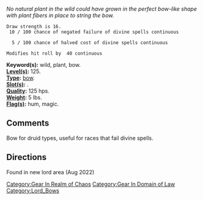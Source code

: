 *No natural plant in the wild could have grown in the perfect bow-like
shape with plant fibers in place to string the bow.*

`Draw strength is 16.`  
` 10 / 100 chance of negated failure of divine spells continuous                      `  
`  5 / 100 chance of halved cost of divine spells continuous                          `  
`Modifies hit roll by  40 continuous`

**Keyword(s):** wild, plant, bow.  
**[Level(s)](Object_Level "wikilink"):** 125.  
**[Type](:Category:_Object_Types "wikilink"):**
[bow](:Category:_Bows "wikilink").  
**[Slot(s)](Object_Slots "wikilink"):** <wielded>.  
**[Quality](Object_Quality "wikilink"):** 125 hps.  
**[Weight](Object_Weight "wikilink"):** 5 lbs.  
**[Flag(s)](:Category:_Object_Flags "wikilink"):** hum, magic.  

## Comments

Bow for druid types, useful for races that fail divine spells.

## Directions

Found in new lord area (Aug 2022)

[Category:Gear In Realm of
Chaos](Category:Gear_In_Realm_of_Chaos "wikilink") [Category:Gear In
Domain of Law](Category:Gear_In_Domain_of_Law "wikilink")
[Category:Lord_Bows](Category:Lord_Bows "wikilink")

